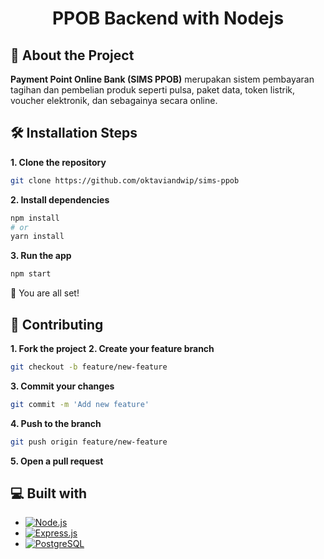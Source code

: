 <h1 align="center">
  PPOB Backend with Nodejs
</h1>

## 📝 About the Project

<b>Payment Point Online Bank (SIMS PPOB)</b> merupakan sistem pembayaran tagihan dan pembelian produk seperti pulsa, paket data, token listrik, voucher elektronik, dan sebagainya secara online.

## 🛠️ Installation Steps

<b>1. Clone the repository</b>

```bash
git clone https://github.com/oktaviandwip/sims-ppob
```

<b>2. Install dependencies</b>

```bash
npm install
# or
yarn install
```

<b>3. Run the app</b>

```bash
npm start
```

🌟 You are all set!

## 🤝 Contributing

<b>1. Fork the project</b>
<b>2. Create your feature branch</b>

```bash
git checkout -b feature/new-feature
```

<b>3. Commit your changes</b>

```bash
git commit -m 'Add new feature'
```

<b>4. Push to the branch</b>

```bash
git push origin feature/new-feature
```

<b>5. Open a pull request</b>

## 💻 Built with

- [![Node.js][Node.js]][Node-url]
- [![Express.js][Express.js]][Express-url]
- [![PostgreSQL][PostgreSQL]][PostgreSQL-url]

[Node.js]: https://img.shields.io/badge/Node.js-43853D?style=for-the-badge&logo=node.js&logoColor=white
[Node-url]: https://nodejs.org/en
[Express.js]: https://img.shields.io/badge/express.js-%23404d59.svg?style=for-the-badge&logo=express&logoColor=%2361DAFB
[Express-url]: https://expressjs.com/
[Postgresql]: https://img.shields.io/badge/PostgreSQL-316192?style=for-the-badge&logo=postgresql&logoColor=white
[Postgresql-url]: https://www.postgresql.org/
